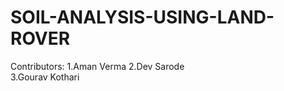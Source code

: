 # SOIL-ANALYSIS-USING-LAND-ROVER







Contributors: 
1.Aman Verma 
2.Dev Sarode  
3.Gourav Kothari
